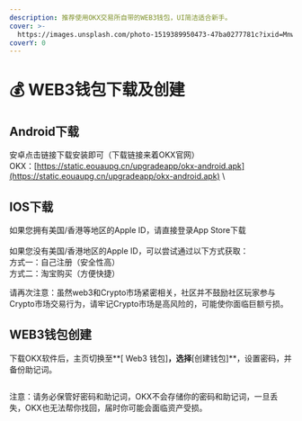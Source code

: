 ```yaml
---
description: 推荐使用OKX交易所自带的WEB3钱包，UI简洁适合新手。
cover: >-
  https://images.unsplash.com/photo-1519389950473-47ba0277781c?ixid=MnwxMjA3fDB8MHxwaG90by1wYWdlfHx8fGVufDB8fHx8&ixlib=rb-1.2.1&auto=format&fit=crop&w=2970&q=80
coverY: 0
---
```


# 💰 WEB3钱包下载及创建

## Android下载

安卓点击链接下载安装即可（下载链接来着OKX官网）\
OKX：[https://static.eouaupg.cn/upgradeapp/okx-android.apk](https://static.eouaupg.cn/upgradeapp/okx-android.apk) \


## IOS下载

如果您拥有美国/香港等地区的Apple ID，请直接登录App Store下载\
\
如果您没有美国/香港地区的Apple ID，可以尝试通过以下方式获取：\
方式一：自己注册（安全性高）\
方式二：淘宝购买（方便快捷）


请再次注意：虽然web3和Crypto市场紧密相关，社区并不鼓励社区玩家参与Crypto市场交易行为，请牢记Crypto市场是高风险的，可能使你面临巨额亏损。


## WEB3钱包创建

下载OKX软件后，主页切换至**\[ Web3 钱包]**，选择**\[创建钱包]**，设置密码，并备份助记词。

<figure><img src="https://static.okx.com/cdn/assets/plugins/announcements/contentful/10553732247693.jpg" alt=""><figcaption></figcaption></figure>

注意：请务必保管好密码和助记词，OKX不会存储你的密码和助记词，一旦丢失，OKX也无法帮你找回，届时你可能会面临资产受损。
